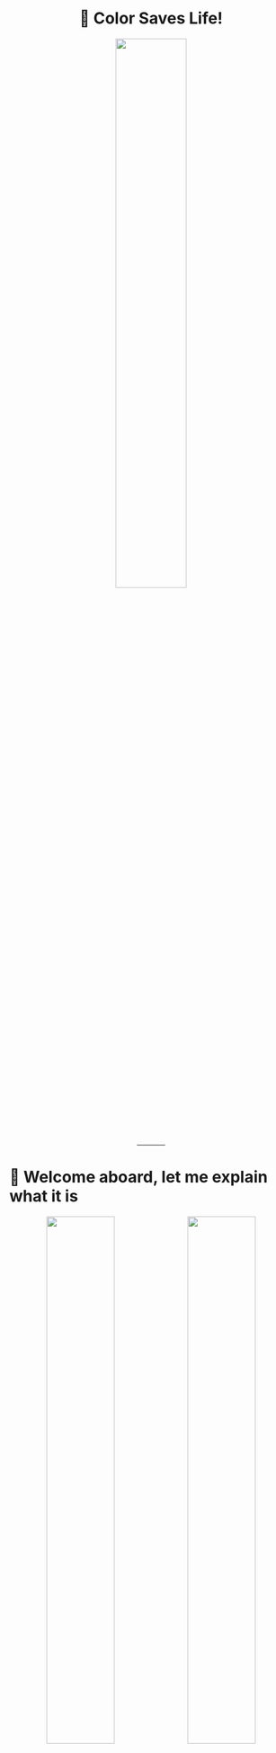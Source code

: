 <div width="100%" align="center"><h1>🎨 Color Saves Life!</h1></div>
<div width="100%" align="center"><img src="/assets/imgs/logo.png" align="center" width="50%"></div>
<div width="100%" align="center"><hr width="50" align="center"></div>

# 🚢 Welcome aboard, let me explain what it is

<div width="100%" align="center">
    <img width="49%" src="/assets/imgs/friedrichstrasse-road.jpg">
    <img width="49%" src="/assets/imgs/friedrichstrasse-road-grayscale.jpg">
</div>

> This example is for **achromatopsia**, which can see the world with only grayscale. There are lot more types of color-disability than chromatopsia.

**We all love Berlin.**
The picture above is a image of Friedrichstraße, which is close to Haupftbanhof(centeral station) of Berlin. You can see heavy traffic here, let's imagine a situation that you've become a color-blinded person. If the unexpected car, bicycle, comes in front of you, can you react and brake down your car at the exact right time? At this point, you can see color disability is critical for driving situation, which can hurt someone's life. Most of color disabled people cannot drive. Even getting drive license is not allowed in some countries.

Our **Color Saves Life** program comes at this point. Our goal is to attatch **transparent display** on front-window of vehicle*(Thanks to LG 😄)*, and simple sensors (normal camera in colorblind case). Boom! Now you can see AugmentedReality - Based - Driver Infortainment! In our program, we used Gazebo Simulator for prototype development. To adventure the our world of Gazebo Simulator, please [check here](#-world-of-simulation). You can find full storyline about the simulator here.

Another important feature of our program, is **Easy-to-develop**. If you just add your detecting algorithm and drawing part(opencv) for each frame in `plugins` folder, it is very easy develop new features. You can even run multiple plugins at same time, with plugin_master's features. [Check here](#-future-development-plan) and find more interesting ideas for future development. 

## 🎥 Presenation Matrials

Please visit [here](/assets/presentation/) to check our final videos and presentation files(pptx)! It may crash a little bit because of lack of font files, but I hope it works fine in your machines (:

## 🏛️ Architecture - Ideal

<img src="/assets/imgs/architecture-ideal.png" align="center">

## 🏛️ Architecture - Prototype

<img src="/assets/imgs/architecture-prototype.png" align="center">

## 📁 Folder Structure
```shell
./
 ├── ros2pkg/
 │   ├── image_subscriber/
 │   └── test_publisher/
 │
 ├── srcs/
 │   │   # Simulation Part
 │   ├── simulation_ws/src/
 │   │   ├── sim/        # ros2 pkg for gazbeo simulation world and vehicle model
 │   │   ├── teleop/     # ros2 pkg for gazbeo vehicle teleoperation
 │   │   └── tracking/   # ros2 pkg for detecting the eye position
 │   │
 │   │   # Submodules
 │   ├── yolov5/
 │   │
 │   │   # Python Client
 │   ├── assets/     # test images, fonts
 │   ├── plugins/    # You can deploy your own plugin here
 │   │   ├── color_disability/
 │   │   │   ├── model/ # Train by using YOLOv5
 │   │   │   ├── color_disability.py
 │   │   │   └── traffic_object.py
 │   │   ├── plugin.py
 │   │   └── plugin_master.py
 │   ├── disability_assistant.py
 │   ├── image_subscriber.py
 │   ├── main.py
 │   └── requirement.txt
 │
 ├── test_drive_data.tar.xz   # rosbag data of driving in gazebo to test the detection model
 │
 ├── LICENSE
 │
 ├── assets/                # asset folder for documentations
 │   ├── imgs/              # image files
 │   └── presentations/     # presentation matrials
 │
 └── README.md          # your entrypoint!
```

## ❓ How to Use

1. Download the docker image and unzip
```shell
# Download Releases/ColorSavesLife/ColorSavesLife.tar.bz2
bunzip2 ColorSavesLife.tar.bz2
```
2. Turn on the docker environment
```shell
docker load --input ColorSavesLife.tar
```
3. Open 3 terminal 
```shell
# Fist Terminal
docker run -it --env DISPLAY=$DISPLAY -v /tmp/.X11-unix:/tmp/.X11-unix csl:1.0 /bin/bash

# Second Terminal
docker ps # Check docker container ID
docker exec -it <container_ID> /bin/bash

# Thrid Terminal
docker ps
docker exec -it <container_ID> /bin/bash
```
4. Unzip rosbag data
```shell
cd ~/ColorSavesLife
tar -xf test_drive_data.tar.xz
```

5. Run the application
```shell
# First Terminal
cd ~/ColorSavesLife/srcs
python3 main.py

# Second Terminal
cd ~/ColorSavesLife
ros2 bag play test_drive_data

# Third Terminal
rviz2 # Add Image_msg -> Set topic (/car/camera1/image_raw)
```

## 🚦 World of Simulation

<div widht="100%" align="center">
    <img src="/assets/imgs/simulation_world.png" width="49%" align="center">
    <img src="/assets/imgs/car_road_view.png" width="49%" align="center">
</div>

https://github.com/Bosch-ConnectedExperience-2024/ColorSavesLife/assets/138571365/c376234c-f434-4c45-beb0-1f5045a5500f

We used ROS2 and Gazebo simulation to implement and test our idea. The following demonstrates how to build from source, run the simulation, and process the video. We used Ubuntu 20.04 with ROS2 Foxy and Gazebo 11, assuming you have a similar working environment and correct installations.

```shell
cd srcs/simulation_ws
colcon build
```

#### 1. Test eye tracking simulator

https://github.com/Bosch-ConnectedExperience-2024/ColorSavesLife/assets/138571365/86c5ad5e-6314-4f11-af86-6f722797cfdf

https://github.com/Bosch-ConnectedExperience-2024/ColorSavesLife/assets/55338823/1480d307-f801-46f5-a8f9-12a51f2f85c3

This program perceives the position of your eyes through a webcam and moves the camera object on Gazebo accordingly. This allows you to obtain a first-person perspective-like view within the simulation, mimicking your movements as if you were moving within the simulation environment.

Secify the path to the model in the `gui.ini` file located in `.gazebo`, and set the `gazebo_model_path` in the `package.xml` file to fit your local environment, you will be able to use the following features. Subscribe to the Image topic `car/camera1/image_raw` in RViz2 to monitor the first-person perspective.

```shell
# Terminal 1
source install/local_setup.bash
ros2 launch sim test.launch.py

# Terminal 2
source install/local_setup.bash
ros2 run sim camera_movement

# Terminal 3
source install/local_setup.bash
ros2 run tracking eye_tracking

# Terminal 4
rviz2
```

#### 2. Test teleoperation of the vehicle

https://github.com/Bosch-ConnectedExperience-2024/ColorSavesLife/assets/138571365/972c5da9-5a4f-46a0-8cbb-fad433be1c8a

Now that you have the vision, it's time to drive. This time, we'll simulate driving in a world with simple roads, buildings, and traffic objects. By following the instructions below, you'll be able to move a vehicle forward, backward, and steer within the simulation. We'll use the `pygame` library for keyboard input with the WASD keys, assuming you have it installed.

Click on the empty pygame screen that pops up, then try using WASD keys to move the vehicle.

```shell
# Terminal 1
source install/local_setup.bash
ros2 launch sim sim.launch.py

# Terminal 2
source install/local_setup.bash
ros2 run teleop controller

# Terminal 3
rviz2
```
If you have successfully followed along up to this point, you should have an idea of how to simultaneously run eye tracking and vehicle driving. Now, utilize both functionalities to collect realistic visual data and provide it to vision processing model.


## DEMO!!

https://github.com/Bosch-ConnectedExperience-2024/ColorSavesLife/assets/55338823/a42845fc-fdf4-4530-9ada-064cea147b3f

https://github.com/Bosch-ConnectedExperience-2024/ColorSavesLife/assets/98635404/0e2eda91-c51c-46ab-abaf-fde606f255c4


## 🤔 Future Development Plan
Color disability is not only disability that affects to normal life. In the report of WHO(World Health Organization), one of five people has problem of hearing [(who.int/health-topics/hearing-loss)](https://www.who.int/health-topics/hearing-loss#tab=tab_1). It is very important fact that 80% of them are living in low-income/mid-income countries, and hearing care interventions are cost-effective. If they can get help for their life with getting driving skills, this will effect a lot. With this solucation Solution, we can help them to drive much more safely and make their life much more easier and enjoyable for driving. As an example, we show you some of our future development plan for hearing disability and dementia. 

### 🔈 SoundVisualizer for HearingDisability
Sound sense is also so much important in driving situations and sirious problem. There are 450 million people who have hearing disability. Think about the emargency situation that ambulance is coming from your behind. If you have problem with hearing, this will cause worse circumstanses like car accident or a person who needs help cannot be rescued. But with SoundVisualizer plugin , that visualize any sound around your car and which direction does it comes from on front driver window. This will help you to react to the situation and make a right decision.

### AI Driving Assistant for Dementia
Dmentia is also a serious problem for driving. There are 55 million people who have dementia. Even their disablity is not effecting to their driving skills, they are not allowed to drive in some countries. Because they tend to pay less attention to the road and they are not able to make a right decision. With our AI Driving Assistant plugin for Dementia, that learn the driver's driving pattern and other driving data, that can show some warning message or make a sound when the driver is not paying attention to the road or detecting some unusual driving pattern.

So our platform is not only for color disability, but also for other disabilities. This has great potential to improve the lives of people with disabilities, making driving easier and more enjoyable for them. 

## 🫂 Team Member
- Kwanho Kim: [@KKWANH](https://github.com/KKWANH)
- Hokyung Park: [@Ho-mmd](https://github.com/ho-mmd)
- Sujong Ha: [@lalywr2000](https://github.com/lalywr2000)
- Shuta Ogura: [@Shuta-Syd](https://github.com/Shuta-Syd)
- Oscar Lopez

## 👍 References
- [Eye tracking](https://github.com/antoinelame/GazeTracking)
- [Gazebo world](https://bitbucket.org/theconstructcore/riabot/src/master/)
- [Vehicle model](https://www.thingiverse.com/thing:3076864)

